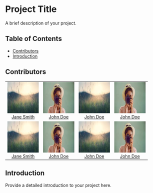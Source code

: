 # Project Title

A brief description of your project.

## Table of Contents

- [Contributors](#contributors)
- [Introduction](#introduction)

## Contributors

<table style="border: none; border-collapse: collapse;">
  <tr>
    <td style="text-align: center;">
      <img src="./contributors/image.jpg" alt="John Doe" style="width: 100px; height: 100px;">
      <br>
      <a href = "./contributors/jane_smith.md">Jane Smith</a>
    </td>
    <td style="text-align: center;">
      <img src="./contributors/download.jpg" alt="Jane Smith" style="width: 100px; height: 100px;">
      <br>
      <a href = "./contributors/john_doe.md">John Doe</a>
    </td>
    <td style="text-align: center;">
      <img src="./contributors/image.jpg" alt="Alice Brown" style="width: 100px; height: 100px;">
      <br>
            <a href = "./contributors/john_doe.md">John Doe</a>
    </td>
    <td style="text-align: center;">
      <img src="./contributors/download.jpg" alt="Bob Green" style="width: 100px; height: 100px;">
      <br>
      <a href = "./contributors/john_doe.md">John Doe</a>
    </td>
  </tr>
  <tr>
    <td style="text-align: center;">
      <img src="./contributors/image.jpg" alt="John Doe" style="width: 100px; height: 100px;">
      <br>
      <a href = "./contributors/jane_smith.md">Jane Smith</a>
    </td>
    <td style="text-align: center;">
      <img src="./contributors/download.jpg" alt="Jane Smith" style="width: 100px; height: 100px;">
      <br>
      <a href = "./contributors/john_doe.md">John Doe</a>
    </td>
    <td style="text-align: center;">
      <img src="./contributors/image.jpg" alt="Alice Brown" style="width: 100px; height: 100px;">
      <br>
            <a href = "./contributors/john_doe.md">John Doe</a>
    </td>
    <td style="text-align: center;">
      <img src="./contributors/download.jpg" alt="Bob Green" style="width: 100px; height: 100px;">
      <br>
      <a href = "./contributors/john_doe.md">John Doe</a>
    </td>
  </tr>
</table>

## Introduction

Provide a detailed introduction to your project here.

